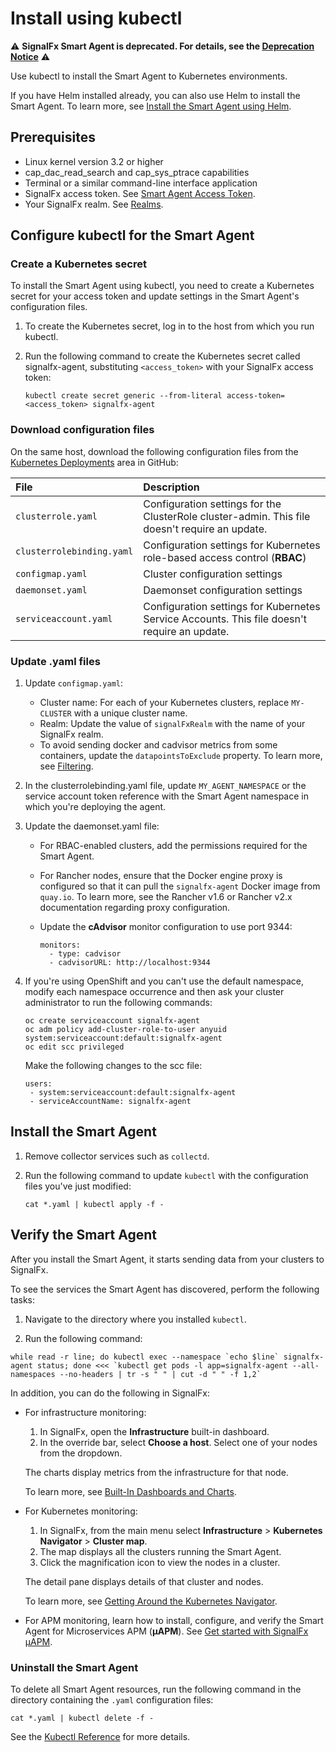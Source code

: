 # Install using kubectl

:warning: **SignalFx Smart Agent is deprecated. For details, see the [Deprecation Notice](./smartagent-deprecation-notice.md)** :warning:

Use kubectl to install the Smart Agent to Kubernetes environments.

If you have Helm installed already, you can also use Helm
to install the Smart Agent. To learn more, see
[Install the Smart Agent using Helm](agent-k8s-install-helm.md).

## Prerequisites

* Linux kernel version 3.2 or higher
* cap_dac_read_search and cap_sys_ptrace capabilities
* Terminal or a similar command-line interface application
* SignalFx access token. See [Smart Agent Access Token](../../../_sidebars-and-includes/smart-agent-access-token.html).
* Your SignalFx realm. See [Realms](../../../_sidebars-and-includes/smart-agent-realm-note.html).

## Configure kubectl for the Smart Agent

### Create a Kubernetes secret

To install the Smart Agent using kubectl, you need to create a
Kubernetes secret for your access token and update settings in the Smart Agent's configuration files.

1. To create the Kubernetes secret, log in to the host from which you run kubectl.
2. Run the following command to create the Kubernetes secret called signalfx-agent, substituting `<access_token>` with
   your SignalFx access token:

   ```
   kubectl create secret generic --from-literal access-token=<access_token> signalfx-agent
   ```

### Download configuration files

On the same host, download the following configuration files from the
[Kubernetes Deployments](https://github.com/signalfx/signalfx-agent/tree/main/deployments/k8s) area in GitHub:

| File                      | Description                                                                                    |
|:--------------------------|:-----------------------------------------------------------------------------------------------|
| `clusterrole.yaml`        | Configuration settings for the ClusterRole cluster-admin. This file doesn't require an update. |
| `clusterrolebinding.yaml` | Configuration settings for Kubernetes role-based access control (**RBAC**)                     |
| `configmap.yaml`          | Cluster configuration settings                                                                 |
| `daemonset.yaml`          | Daemonset configuration settings                                                               |
| `serviceaccount.yaml`     | Configuration settings for Kubernetes Service Accounts. This file doesn't require an update.   |

### Update .yaml files

1. Update `configmap.yaml`:
   - Cluster name: For each of your Kubernetes clusters, replace `MY-CLUSTER` with a unique cluster name.
   - Realm: Update the value of `signalFxRealm` with the name of your SignalFx realm.
   - To avoid sending docker and cadvisor metrics from some containers,
     update the `datapointsToExclude` property. To learn more, see [Filtering](https://docs.signalfx.com/en/latest/integrations/agent/filtering.html#filtering).
2. In the clusterrolebinding.yaml file, update `MY_AGENT_NAMESPACE` or the service account token reference with the Smart
   Agent namespace in which you're deploying the agent.

3. Update the daemonset.yaml file:

   - For RBAC-enabled clusters, add the permissions required for the Smart Agent.

   - For Rancher nodes, ensure that the Docker engine proxy is configured so that it can pull the `signalfx-agent` Docker image from `quay.io`.
     To learn more, see the Rancher v1.6 or Rancher v2.x documentation regarding proxy configuration.

   - Update the **cAdvisor** monitor configuration to use port 9344:

     ```
     monitors:
       - type: cadvisor
       - cadvisorURL: http://localhost:9344
     ```

4. If you're using OpenShift and you can't use the default namespace, modify each
   namespace occurrence and then ask your cluster administrator to run the following commands:

   ```
   oc create serviceaccount signalfx-agent
   oc adm policy add-cluster-role-to-user anyuid system:serviceaccount:default:signalfx-agent
   oc edit scc privileged
   ```

   Make the following changes to the scc file:

   ```
   users:
    - system:serviceaccount:default:signalfx-agent
    - serviceAccountName: signalfx-agent
   ```

## Install the Smart Agent

1. Remove collector services such as `collectd`.

2. Run the following command to update `kubectl` with the configuration files you've just modified:

   ```
   cat *.yaml | kubectl apply -f -
   ```

## Verify the Smart Agent

After you install the Smart Agent, it starts sending data from your clusters to SignalFx.

To see the services the Smart Agent has discovered, perform the following tasks:

1. Navigate to the directory where you installed `kubectl`.

2. Run the following command:

```
while read -r line; do kubectl exec --namespace `echo $line` signalfx-agent status; done <<< `kubectl get pods -l app=signalfx-agent --all-namespaces --no-headers | tr -s " " | cut -d " " -f 1,2`
```

In addition, you can do the following in SignalFx:

* For infrastructure monitoring:
  1. In SignalFx, open the **Infrastructure** built-in dashboard.
  2. In the override bar, select **Choose a host**. Select one of your nodes from the dropdown.

  The charts display metrics from the infrastructure for that node.

  To learn more, see [Built-In Dashboards and Charts](https://docs.signalfx.com/en/latest/getting-started/built-in-content/built-in-dashboards.html).

* For Kubernetes monitoring:
  1. In SignalFx, from the main menu select **Infrastructure** > **Kubernetes Navigator** > **Cluster map**.
  2. The map displays all the clusters running the Smart Agent.
  3. Click the magnification icon to view the nodes in a cluster.

  The detail pane displays details of that cluster and nodes.

  To learn more, see [Getting Around the Kubernetes Navigator](https://docs.signalfx.com/en/latest/integrations/kubernetes/get-around-k8s-navigator.html).

* For APM monitoring, learn how to install, configure, and verify the Smart Agent for Microservices APM (**µAPM**). See
[Get started with SignalFx µAPM](https://docs.signalfx.com/en/latest/apm/apm-getting-started/apm-index.html).

### Uninstall the Smart Agent

To delete all Smart Agent resources, run the following command in the directory
containing the `.yaml` configuration files:

```
cat *.yaml | kubectl delete -f -
```

See the [Kubectl Reference](https://kubernetes.io/docs/reference/generated/kubectl/kubectl-commands#delete) for more details.
